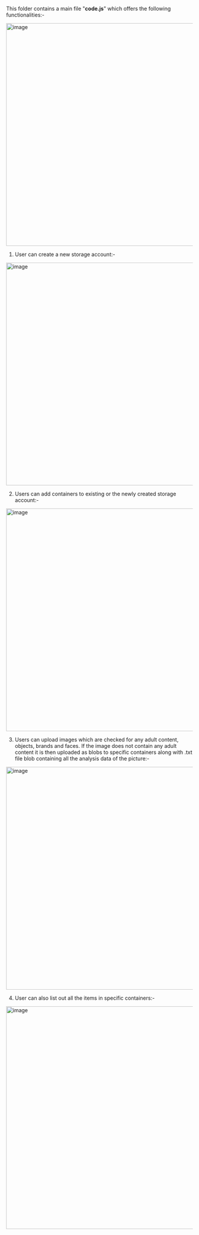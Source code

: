 This folder contains a main file "**code.js**" which offers the following functionalities:-

<img width="600" alt="image" src="https://user-images.githubusercontent.com/46483573/172058137-6f1d0d55-f81e-46b1-b26e-c1f30bf4b108.png">

1. User can create a new storage account:- 

<img width="600" alt="image" src="https://user-images.githubusercontent.com/46483573/172058206-289976a5-1f2a-4c80-b732-f60bb2813ff3.png">

2. Users can add containers to existing or the newly created storage account:-

<img width="600" alt="image" src="https://user-images.githubusercontent.com/46483573/172058273-82bc47e8-78ef-449a-81e4-1580e2cc5508.png">

3. Users can upload images which are checked for any adult content, objects, brands and faces. If the image does not contain any adult content it is then uploaded as blobs to specific containers along with .txt file blob containing all the analysis data of the picture:-

<img width="600" alt="image" src="https://user-images.githubusercontent.com/46483573/172058404-b9a5e3c9-9df5-463b-9076-afc38b7f8651.png">

4. User can also list out all the items in specific containers:-

<img width="600" alt="image" src="https://user-images.githubusercontent.com/46483573/172058580-7cbdee4b-99f5-42cd-b0f3-d51ec0bd505f.png">
